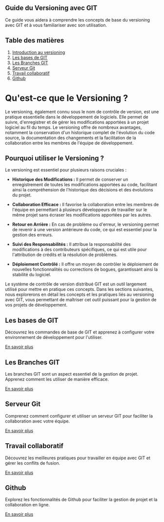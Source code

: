 ## Guide du Versioning avec GIT

Ce guide vous aidera à comprendre les concepts de base du versioning avec GIT et à vous familiariser avec son utilisation.

## Table des matières

1. [Introduction au versioning](#introduction-au-versioning)
2. [Les bases de GIT](#les-bases-de-git)
3. [Les Branches GIT](#les-branches-git)
4. [Serveur Git](#serveur-git)
5. [Travail collaboratif](#travail-collaboratif)
6. [Github](#github)

# Qu'est-ce que le Versioning ?

Le versioning, également connu sous le nom de contrôle de version, est une pratique essentielle dans le développement de logiciels. Elle permet de suivre, d'enregistrer et de gérer les modifications apportées à un projet logiciel au fil du temps. Le versioning offre de nombreux avantages, notamment la conservation d'un historique complet de l'évolution du code source, la documentation des changements et la facilitation de la collaboration entre les membres de l'équipe de développement.

## Pourquoi utiliser le Versioning ?

Le versioning est essentiel pour plusieurs raisons cruciales :

- **Historique des Modifications :** Il permet de conserver un enregistrement de toutes les modifications apportées au code, facilitant ainsi la compréhension de l'historique des décisions et des évolutions du projet.

- **Collaboration Efficace :** Il favorise la collaboration entre les membres de l'équipe en permettant à plusieurs développeurs de travailler sur le même projet sans écraser les modifications apportées par les autres.

- **Retour en Arrière :** En cas de problème ou d'erreur, le versioning permet de revenir à une version antérieure du code, ce qui est essentiel pour la gestion des erreurs.

- **Suivi des Responsabilités :** Il attribue la responsabilité des modifications à des contributeurs spécifiques, ce qui est utile pour l'attribution de crédits et la résolution de problèmes.

- **Déploiement Contrôlé :** Il offre un moyen de contrôler le déploiement de nouvelles fonctionnalités ou corrections de bogues, garantissant ainsi la stabilité du logiciel.

Le système de contrôle de version distribué GIT est un outil largement utilisé pour mettre en pratique ces concepts. Dans les sections suivantes, nous explorerons en détail les concepts et les pratiques liés au versioning avec GIT, vous permettant de maîtriser cet outil puissant pour la gestion de vos projets de développement.


## Les bases de GIT

Découvrez les commandes de base de GIT et apprenez à configurer votre environnement de développement pour l'utiliser.

[En savoir plus](01%20Les%20Bases/Git/Documentations%20Git/base_git.md)

## Les Branches GIT

Les branches GIT sont un aspect essentiel de la gestion de projet. Apprenez comment les utiliser de manière efficace.

[En savoir plus](01%20Les%20Bases/Git/Documentations%20Git/branches_git.md)

## Serveur Git

Comprenez comment configurer et utiliser un serveur GIT pour faciliter la collaboration avec votre équipe.

[En savoir plus](01%20Les%20Bases/Git/Documentations%20Git/serveur_git.md)

## Travail collaboratif

Découvrez les meilleures pratiques pour travailler en équipe avec GIT et gérer les conflits de fusion.

[En savoir plus](01%20Les%20Bases/Git/Documentations%20Git/travail_collaboratif.md)

## Github

Explorez les fonctionnalités de Github pour faciliter la gestion de projet et la collaboration en ligne.

[En savoir plus](01%20Les%20Bases/Git/Documentations%20Git/github.md)
